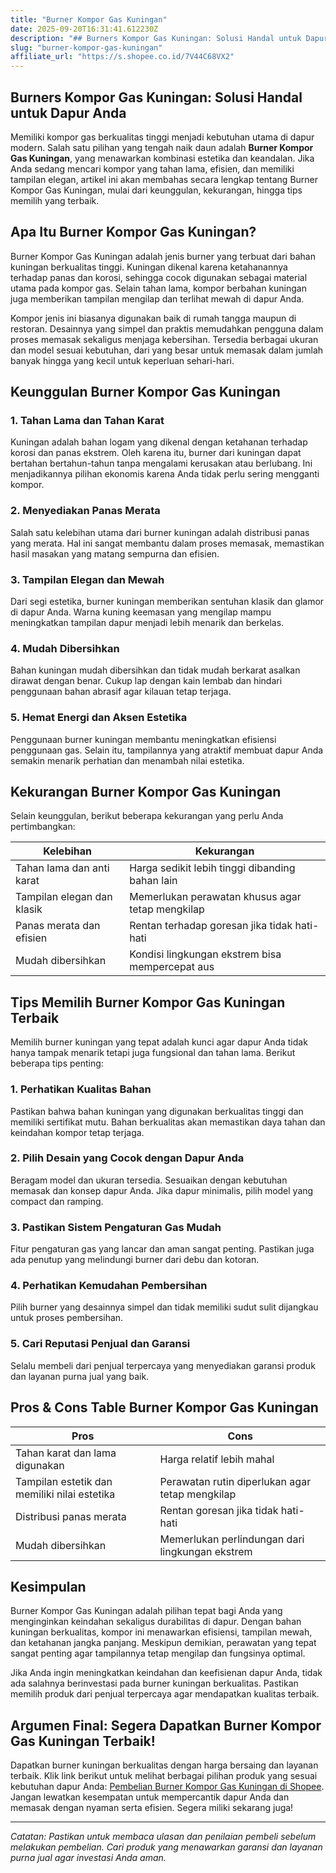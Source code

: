```yaml
---
title: "Burner Kompor Gas Kuningan"
date: 2025-09-20T16:31:41.612230Z
description: "## Burners Kompor Gas Kuningan: Solusi Handal untuk Dapur Anda..."
slug: "burner-kompor-gas-kuningan"
affiliate_url: "https://s.shopee.co.id/7V44C68VX2"
---
```

## Burners Kompor Gas Kuningan: Solusi Handal untuk Dapur Anda

Memiliki kompor gas berkualitas tinggi menjadi kebutuhan utama di dapur modern. Salah satu pilihan yang tengah naik daun adalah **Burner Kompor Gas Kuningan**, yang menawarkan kombinasi estetika dan keandalan. Jika Anda sedang mencari kompor yang tahan lama, efisien, dan memiliki tampilan elegan, artikel ini akan membahas secara lengkap tentang Burner Kompor Gas Kuningan, mulai dari keunggulan, kekurangan, hingga tips memilih yang terbaik.

## Apa Itu Burner Kompor Gas Kuningan?

Burner Kompor Gas Kuningan adalah jenis burner yang terbuat dari bahan kuningan berkualitas tinggi. Kuningan dikenal karena ketahanannya terhadap panas dan korosi, sehingga cocok digunakan sebagai material utama pada kompor gas. Selain tahan lama, kompor berbahan kuningan juga memberikan tampilan mengilap dan terlihat mewah di dapur Anda.

Kompor jenis ini biasanya digunakan baik di rumah tangga maupun di restoran. Desainnya yang simpel dan praktis memudahkan pengguna dalam proses memasak sekaligus menjaga kebersihan. Tersedia berbagai ukuran dan model sesuai kebutuhan, dari yang besar untuk memasak dalam jumlah banyak hingga yang kecil untuk keperluan sehari-hari.

## Keunggulan Burner Kompor Gas Kuningan

### 1. Tahan Lama dan Tahan Karat

Kuningan adalah bahan logam yang dikenal dengan ketahanan terhadap korosi dan panas ekstrem. Oleh karena itu, burner dari kuningan dapat bertahan bertahun-tahun tanpa mengalami kerusakan atau berlubang. Ini menjadikannya pilihan ekonomis karena Anda tidak perlu sering mengganti kompor.

### 2. Menyediakan Panas Merata

Salah satu kelebihan utama dari burner kuningan adalah distribusi panas yang merata. Hal ini sangat membantu dalam proses memasak, memastikan hasil masakan yang matang sempurna dan efisien.

### 3. Tampilan Elegan dan Mewah

Dari segi estetika, burner kuningan memberikan sentuhan klasik dan glamor di dapur Anda. Warna kuning keemasan yang mengilap mampu meningkatkan tampilan dapur menjadi lebih menarik dan berkelas.

### 4. Mudah Dibersihkan

Bahan kuningan mudah dibersihkan dan tidak mudah berkarat asalkan dirawat dengan benar. Cukup lap dengan kain lembab dan hindari penggunaan bahan abrasif agar kilauan tetap terjaga.

### 5. Hemat Energi dan Aksen Estetika

Penggunaan burner kuningan membantu meningkatkan efisiensi penggunaan gas. Selain itu, tampilannya yang atraktif membuat dapur Anda semakin menarik perhatian dan menambah nilai estetika.

## Kekurangan Burner Kompor Gas Kuningan

Selain keunggulan, berikut beberapa kekurangan yang perlu Anda pertimbangkan:

| Kelebihan                                  | Kekurangan                                  |
|--------------------------------------------|----------------------------------------------|
| Tahan lama dan anti karat                 | Harga sedikit lebih tinggi dibanding bahan lain |
| Tampilan elegan dan klasik                | Memerlukan perawatan khusus agar tetap mengkilap |
| Panas merata dan efisien                   | Rentan terhadap goresan jika tidak hati-hati |
| Mudah dibersihkan                         | Kondisi lingkungan ekstrem bisa mempercepat aus |

## Tips Memilih Burner Kompor Gas Kuningan Terbaik

Memilih burner kuningan yang tepat adalah kunci agar dapur Anda tidak hanya tampak menarik tetapi juga fungsional dan tahan lama. Berikut beberapa tips penting:

### 1. Perhatikan Kualitas Bahan

Pastikan bahwa bahan kuningan yang digunakan berkualitas tinggi dan memiliki sertifikat mutu. Bahan berkualitas akan memastikan daya tahan dan keindahan kompor tetap terjaga.

### 2. Pilih Desain yang Cocok dengan Dapur Anda

Beragam model dan ukuran tersedia. Sesuaikan dengan kebutuhan memasak dan konsep dapur Anda. Jika dapur minimalis, pilih model yang compact dan ramping.

### 3. Pastikan Sistem Pengaturan Gas Mudah

Fitur pengaturan gas yang lancar dan aman sangat penting. Pastikan juga ada penutup yang melindungi burner dari debu dan kotoran.

### 4. Perhatikan Kemudahan Pembersihan

Pilih burner yang desainnya simpel dan tidak memiliki sudut sulit dijangkau untuk proses pembersihan.

### 5. Cari Reputasi Penjual dan Garansi

Selalu membeli dari penjual terpercaya yang menyediakan garansi produk dan layanan purna jual yang baik.

## Pros & Cons Table Burner Kompor Gas Kuningan

| Pros                                              | Cons                                              |
|---------------------------------------------------|--------------------------------------------------|
| Tahan karat dan lama digunakan                   | Harga relatif lebih mahal                        |
| Tampilan estetik dan memiliki nilai estetika    | Perawatan rutin diperlukan agar tetap mengkilap |
| Distribusi panas merata                          | Rentan goresan jika tidak hati-hati            |
| Mudah dibersihkan                               | Memerlukan perlindungan dari lingkungan ekstrem |

## Kesimpulan

Burner Kompor Gas Kuningan adalah pilihan tepat bagi Anda yang menginginkan keindahan sekaligus durabilitas di dapur. Dengan bahan kuningan berkualitas, kompor ini menawarkan efisiensi, tampilan mewah, dan ketahanan jangka panjang. Meskipun demikian, perawatan yang tepat sangat penting agar tampilannya tetap mengilap dan fungsinya optimal.

Jika Anda ingin meningkatkan keindahan dan keefisienan dapur Anda, tidak ada salahnya berinvestasi pada burner kuningan berkualitas. Pastikan memilih produk dari penjual terpercaya agar mendapatkan kualitas terbaik.

## Argumen Final: Segera Dapatkan Burner Kompor Gas Kuningan Terbaik!

Dapatkan burner kuningan berkualitas dengan harga bersaing dan layanan terbaik. Klik link berikut untuk melihat berbagai pilihan produk yang sesuai kebutuhan dapur Anda: [Pembelian Burner Kompor Gas Kuningan di Shopee](https://s.shopee.co.id/7V44C68VX2). Jangan lewatkan kesempatan untuk mempercantik dapur Anda dan memasak dengan nyaman serta efisien. Segera miliki sekarang juga!

---

*Catatan: Pastikan untuk membaca ulasan dan penilaian pembeli sebelum melakukan pembelian. Cari produk yang menawarkan garansi dan layanan purna jual agar investasi Anda aman.*